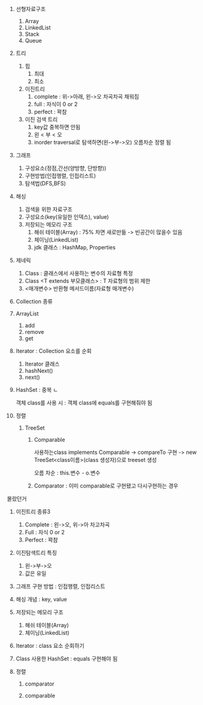 1. 선형자료구조
   1. Array
   2. LinkedList
   3. Stack
   4. Queue

2. 트리
   1. 힙 
      1. 최대
      2. 최소
   2. 이진트리
      1. complete : 위->아래, 왼->오 차곡차곡 채워짐
      2. full : 자식이 0 or 2
      3. perfect : 꽉참
   3. 이진 검색 트리
      1. key값 중복하면 안됨
      2. 왼 < 부 < 오
      3. inorder traversal로 탐색하면(왼->부->오) 오름차순 정렬 됨

3. 그래프
   1. 구성요소(정점,간선(양방향, 단방향))
   2. 구현방법(인접행렬, 인접리스트)
   3. 탐색법(DFS,BFS)
4. 해싱
   1. 검색을 위한 자료구조
   2. 구성요소(key(유일한 인덱스), value)
   3. 저장되는 메모리 구조
      1. 해쉬 테이블(Array) : 75% 차면 새로만듦 -> 빈공간이 많을수 있음
      2. 체이닝(LinkedList)
      3. jdk 클래스 : HashMap, Properties

5. 제네릭
   1. Class<T> : 클래스에서 사용하는 변수의 자료형 특정
   2. Class <T extends 부모클래스> : T 자료형의 범위 제한
   3. <매개변수> 반환형 메서드이름(자료형 매개변수)

6. Collection 종류
7. ArrayList 
   1. add
   2. remove
   3. get

8. Iterator : Collection 요소를 순회

   1. Iterator 클래스
   2. hashNext()
   3. next()

9. HashSet : 중복 ㄴ

   객체 class를 사용 시 : 객체 class에 equals를 구현해줘야 됨

10. 정렬

    1. TreeSet

       1. Comparable

          사용하는class implements Comparable -> compareTo 구현 -> new TreeSet<class이름>(class 생성자)으로 treeset 생성

          오름 차순 : this.변수 - o.변수

       2. Comparator : 이미 comparable로 구현됐고 다시구현하는 경우





몰랐던거

1. 이진트리 종류3
   1. Complete : 왼->오, 위->아 차고차곡
   2. Full : 자식 0 or 2
   3. Perfect : 꽉참
2. 이진탐색트리 특징
   1. 왼->부->오
   2. 값은 유일
3. 그래프 구현 방법 : 인접행렬, 인접리스트
4. 해싱 개념 : key, value
5. 저장되는 메모리 구조
   1. 해쉬 테이블(Array)
   2. 체이닝(LinkedList)
6. Iterator : class 요소 순회하기
7. Class 사용한 HashSet : equals 구현해야 됨

8. 정렬

   1. comparator

   2. comparable